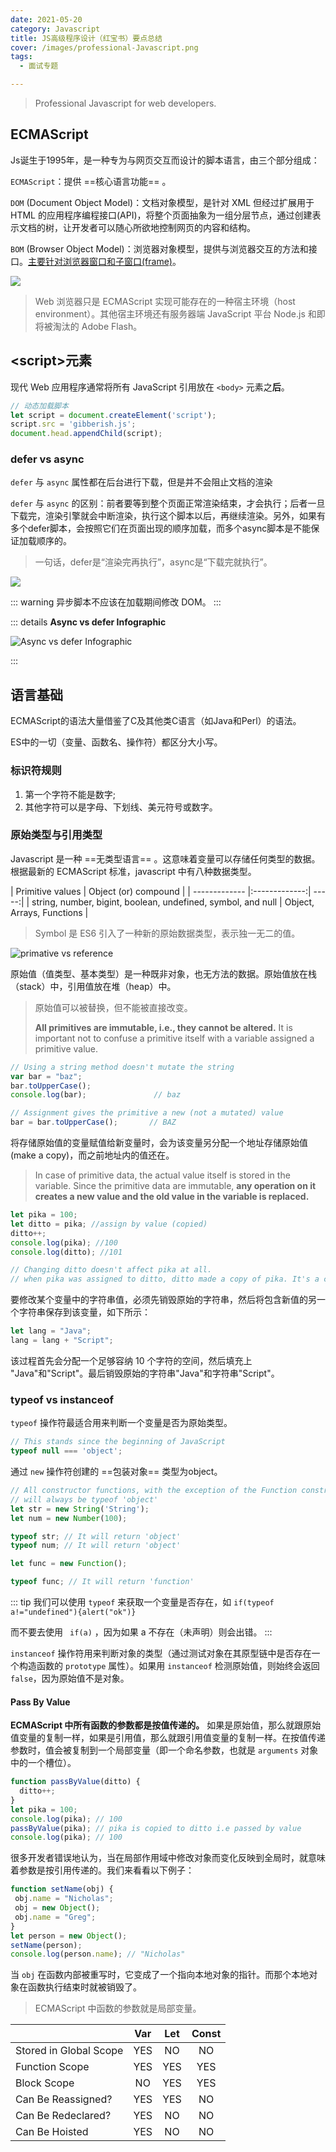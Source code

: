 ```yaml
---
date: 2021-05-20
category: Javascript
title: JS高级程序设计（红宝书）要点总结
cover: /images/professional-Javascript.png
tags:
  - 面试专题

---
```


> Professional Javascript for web developers.

<!-- more -->

## ECMAScript

Js诞生于1995年，是一种专为与网页交互而设计的脚本语言，由三个部分组成：

`ECMAScript`：提供 ==核心语言功能== 。

`DOM` (Document Object Model)：文档对象模型，是针对 XML 但经过扩展用于 HTML 的应用程序编程接口(API)，将整个页面抽象为一组分层节点，通过创建表示文档的树，让开发者可以随心所欲地控制网页的内容和结构。

`BOM` (Browser Object Model)：浏览器对象模型，提供与浏览器交互的方法和接口。<u>主要针对浏览器窗口和子窗口(frame)</u>。

![](..//images/esinjs.png)

> Web 浏览器只是 ECMAScript 实现可能存在的一种宿主环境（host environment）。其他宿主环境还有服务器端 JavaScript 平台 Node.js 和即将被淘汰的 Adobe Flash。



## \<script\>元素

现代 Web 应用程序通常将所有 JavaScript 引用放在 `<body>` 元素之**后**。

```js
// 动态加载脚本
let script = document.createElement('script'); 
script.src = 'gibberish.js'; 
document.head.appendChild(script);
```

### defer vs async
`defer` 与 `async` 属性都在后台进行下载，但是并不会阻止文档的渲染

`defer` 与 `async` 的区别：前者要等到整个页面正常渲染结束，才会执行；后者一旦下载完，渲染引擎就会中断渲染，执行这个脚本以后，再继续渲染。另外，如果有多个defer脚本，会按照它们在页面出现的顺序加载，而多个async脚本是不能保证加载顺序的。

> 一句话，defer是“渲染完再执行”，async是“下载完就执行”。 

![](/images/script.png)

::: warning
异步脚本不应该在加载期间修改 DOM。
:::

::: details
**Async vs defer Infographic**

![Async vs defer Infographic](/images/async.png)

:::

## 语言基础

ECMAScript的语法大量借鉴了C及其他类C语言（如Java和Perl）的语法。

ES中的一切（变量、函数名、操作符）都区分大小写。



### 标识符规则

1. 第一个字符不能是数字;
2. 其他字符可以是字母、下划线、美元符号或数字。

### 原始类型与引用类型

Javascript 是一种 ==无类型语言== 。这意味着变量可以存储任何类型的数据。根据最新的 ECMAScript 标准，javascript 中有八种数据类型。

| Primitive values    | Object  (or) compound   |
| ------------- |:-------------:| -----:|
| string, number, bigint, boolean, undefined, symbol, and null  | Object, Arrays, Functions | 

> Symbol 是 ES6 引入了一种新的原始数据类型，表示独一无二的值。

![primative vs reference](/images/primativevsreference.png)

原始值（值类型、基本类型）是一种既非对象，也无方法的数据。原始值放在栈（stack）中，引用值放在堆（heap）中。

> 原始值可以被替换，但不能被直接改变。
> 
> **All primitives are immutable, i.e., they cannot be altered.** It is important not to confuse a primitive itself with a variable assigned a primitive value.

```js
// Using a string method doesn't mutate the string
var bar = "baz";
bar.toUpperCase();
console.log(bar);               // baz

// Assignment gives the primitive a new (not a mutated) value
bar = bar.toUpperCase();       // BAZ
```

将存储原始值的变量赋值给新变量时，会为该变量另分配一个地址存储原始值(make a copy)，而之前地址内的值还在。

> In case of primitive data, the actual value itself is stored in the variable. Since the primitive data are immutable, **any operation on it creates a new value and the old value in the variable is replaced.**

```javascript
let pika = 100;
let ditto = pika; //assign by value (copied)
ditto++;
console.log(pika); //100
console.log(ditto); //101

// Changing ditto doesn't affect pika at all. 
// when pika was assigned to ditto, ditto made a copy of pika. It's a copy.
```

要修改某个变量中的字符串值，必须先销毁原始的字符串，然后将包含新值的另一个字符串保存到该变量，如下所示：

```js
let lang = "Java"; 
lang = lang + "Script";
```

该过程首先会分配一个足够容纳 10 个字符的空间，然后填充上 "Java"和"Script"。最后销毁原始的字符串"Java"和字符串"Script"。



### typeof vs instanceof

`typeof` 操作符最适合用来判断一个变量是否为原始类型。

```js
// This stands since the beginning of JavaScript
typeof null === 'object';
```

 通过 `new` 操作符创建的 ==包装对象== 类型为object。

```js
// All constructor functions, with the exception of the Function constructor,
// will always be typeof 'object'
let str = new String('String');
let num = new Number(100);

typeof str; // It will return 'object'
typeof num; // It will return 'object'

let func = new Function();

typeof func; // It will return 'function'
```

::: tip
我们可以使用 `typeof` 来获取一个变量是否存在，如 `if(typeof a!="undefined"){alert("ok")}`

而不要去使用 ` if(a)` ，因为如果 a 不存在（未声明）则会出错。
:::



`instanceof` 操作符用来判断对象的类型（通过测试对象在其原型链中是否存在一个构造函数的 `prototype` 属性）。如果用 `instanceof` 检测原始值，则始终会返回 `false`，因为原始值不是对象。



#### Pass By Value

**ECMAScript 中所有函数的参数都是按值传递的。** 如果是原始值，那么就跟原始值变量的复制一样，如果是引用值，那么就跟引用值变量的复制一样。在按值传递参数时，值会被复制到一个局部变量（即一个命名参数，也就是 `arguments` 对象中的一个槽位）。

```javascript
function passByValue(ditto) {
  ditto++;
}
let pika = 100;
console.log(pika); // 100
passByValue(pika); // pika is copied to ditto i.e passed by value
console.log(pika); // 100
```

很多开发者错误地认为，当在局部作用域中修改对象而变化反映到全局时，就意味着参数是按引用传递的。我们来看看以下例子：

```js
function setName(obj) { 
 obj.name = "Nicholas"; 
 obj = new Object(); 
 obj.name = "Greg"; 
} 
let person = new Object(); 
setName(person); 
console.log(person.name); // "Nicholas" 
```

当 `obj` 在函数内部被重写时，它变成了一个指向本地对象的指针。而那个本地对象在函数执行结束时就被销毁了。

> ECMAScript 中函数的参数就是局部变量。



|  |   Var    | Let   | Const |
| ------------- |:-------------:| :-----:| :----: |
| Stored in Global Scope  | YES |  NO |  NO |
|Function Scope  |  YES |  YES  | YES |
|Block Scope | NO | YES | YES |
|Can Be Reassigned? | YES | YES | NO |
|Can Be Redeclared? | YES | NO | NO |
|Can Be Hoisted | YES | NO | NO |